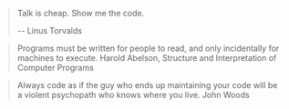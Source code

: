 > Talk is cheap. Show me the code.
> 
> -- Linus Torvalds
			
> Programs must be written for people to read, and only incidentally for machines to execute.
			Harold Abelson, Structure and Interpretation of Computer Programs
			
> Always code as if the guy who ends up maintaining your code will be a violent psychopath who knows where you live.
			John Woods
			
